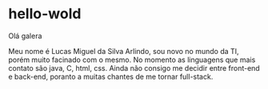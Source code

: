 # hello-wold

Olá galera

 Meu nome é Lucas Miguel da Silva Arlindo, sou novo no mundo da TI, porém muito facinado com o mesmo.
 No momento as linguagens que mais contato são java, C, html, css.
 Ainda não consigo me decidir entre front-end e back-end, poranto a muitas chantes de me tornar full-stack.
